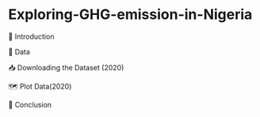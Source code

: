 # Exploring-GHG-emission-in-Nigeria

🌟 Introduction

📌 Data

📥 Downloading the Dataset (2020)

🗺️ Plot Data(2020)

📝 Conclusion
